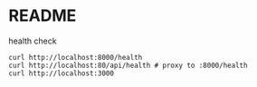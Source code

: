 # README

health check

```shell
curl http://localhost:8000/health
curl http://localhost:80/api/health # proxy to :8000/health
curl http://localhost:3000
```
